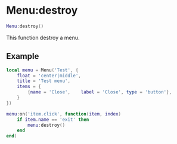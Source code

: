 # Menu:destroy

```lua
Menu:destroy()
```
This function destroy a menu.

## Example
```lua
local menu = Menu('Test', {
	float = 'center|middle',
	title = 'Test menu',
	items = {
		{name = 'Close',    label = 'Close', type = 'button'},
	}
})

menu:on('item.click', function(item, index)
	if item.name == 'exit' then
		menu:destroy()
	end
end)

```